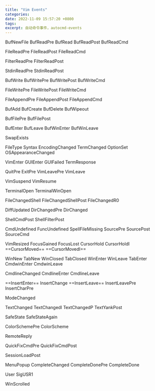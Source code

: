 ```yaml
---
title: "Vim Events"
categories: 
date: 2022-11-09 15:57:20 +0800
tags: 
excerpt: 自动命令事件，autocmd-events
---
```



BufNewFile
BufReadPre
BufRead
BufReadPost
BufReadCmd

FileReadPre
FileReadPost
FileReadCmd

FilterReadPre
FilterReadPost

StdinReadPre
StdinReadPost

BufWrite
BufWritePre
BufWritePost
BufWriteCmd

FileWritePre
FileWritePost
FileWriteCmd

FileAppendPre
FileAppendPost
FileAppendCmd

BufAdd
BufCreate
BufDelete
BufWipeout

BufFilePre
BufFilePost

BufEnter
BufLeave
BufWinEnter
BufWinLeave

SwapExists

FileType
Syntax
EncodingChanged
TermChanged
OptionSet
OSAppearanceChanged

VimEnter
GUIEnter
GUIFailed
TermResponse

QuitPre
ExitPre
VimLeavePre
VimLeave

VimSuspend
VimResume

TerminalOpen
TerminalWinOpen

FileChangedShell
FileChangedShellPost
FileChangedR0

DiffUpdated
DirChangedPre
DirChanged

ShellCmdPost
ShellFilterPost

CmdUndefined
FuncUndefined
SpellFileMissing
SourcePre
SourcePost
SourceCmd

VimResized
FocusGained
FocusLost
CursorHold
CursorHoldI
==CursorMoved==
==CursorMovedI==

WinNew
TabNew
WinClosed
TabClosed
WinEnter
WinLeave
TabEnter
CmdwinEnter
CmdwinLeave

CmdlineChanged
CmdlineEnter
CmdlineLeave

==InsertEnter==
InsertChange
==InsertLeave==
InsertLeavePre
InsertCharPre

ModeChanged

TextChanged
TextChangedI
TextChangedP
TextYankPost

SafeState
SafeStateAgain

ColorSchemePre
ColorScheme

RemoteReply

QuickFixCmdPre
QuickFixCmdPost

SessionLoadPost

MenuPopup
CompleteChanged
CompleteDonePre
CompleteDone

User
SigUSR1

WinScrolled



